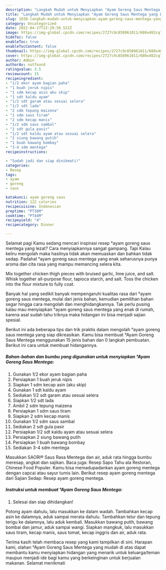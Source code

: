 ```yaml
---
description: "Langkah Mudah untuk Menyiapkan °Ayam Goreng Saus Mentega yang Lezat Sekali, Buat Buka Puasa}"
title: "Langkah Mudah untuk Menyiapkan °Ayam Goreng Saus Mentega yang Lezat Sekali, Buat Buka Puasa}"
slug: 1030-langkah-mudah-untuk-menyiapkan-ayam-goreng-saus-mentega-yang-lezat-sekali-buat-buka-puasa
category: Uncategorized
date: 2022-04-27T22:29:58.522Z
image: https://img-global.cpcdn.com/recipes/2727c9c858961011/680x482cq70/ayam-goreng-saus-mentega-foto-resep-utama.jpg
hideToc: false
enableToc: true
enableTocContent: false
thumbnail: https://img-global.cpcdn.com/recipes/2727c9c858961011/680x482cq70/ayam-goreng-saus-mentega-foto-resep-utama.jpg
cover: https://img-global.cpcdn.com/recipes/2727c9c858961011/680x482cq70/ayam-goreng-saus-mentega-foto-resep-utama.jpg
author: Admin
authorAv: notfound
ratingvalue: 3.5
reviewcount: 15
recipeingredient:
- "1/2 ekor ayam bagian paha"
- "1 buah jeruk nipis"
- "1 sdm kecap asin aku skip"
- "1 sdt kaldu ayam"
- "1/2 sdt garam atau sesuai selera"
- "1/2 sdt lada"
- "2 sdm tepung maizena"
- "1 sdm saus tiram"
- "2 sdm kecap manis"
- "1/2 sdm saus sambal"
- "2 sdt gula pasir"
- "1/2 sdt kaldu ayam atau sesuai selera"
- "2 siung bawang putih"
- "1 buah bawang bombay"
- "3-4 sdm mentega"
recipeinstructions:

- "Sudah jadi dan siap dinikmati!"
categories:
- Resep
tags:
- ayam
- goreng
- saus

katakunci: ayam goreng saus 
nutrition: 122 calories
recipecuisine: Indonesian
preptime: "PT36M"
cooktime: "PT44M"
recipeyield: "4"
recipecategory: Dinner

---
```



Selamat pagi Kamu sedang mencari inspirasi resep °ayam goreng saus mentega yang lezat? Cara menyiapkannya sangat gampang. Tapi Kalau keliru mengolah maka hasilnya tidak akan memuaskan dan bahkan tidak sedap. Padahal °ayam goreng saus mentega yang enak seharusnya punya aroma dan cita rasa yang mampu memancing selera kita.


Mix together chicken thigh pieces with bruised garlic, lime juice, and salt. Whisk together all-purpose flour, tapioca starch, and salt. Toss the chicken into the flour mixture to fully coat.

Banyak hal yang sedikit banyak mempengaruhi kualitas rasa dari °ayam goreng saus mentega, mulai dari jenis bahan, kemudian pemilihan bahan segar hingga cara mengolah dan menghidangkannya. Tak perlu pusing kalau mau menyiapkan °ayam goreng saus mentega yang enak di rumah, karena asal sudah tahu triknya maka hidangan ini bisa menjadi sajian spesial.


Berikut ini ada beberapa tips dan trik praktis dalam mengolah °ayam goreng saus mentega yang siap dikreasikan. Kamu bisa membuat °Ayam Goreng Saus Mentega menggunakan 15 jenis bahan dan 0 langkah pembuatan. Berikut ini cara untuk membuat hidangannya.

<!--inarticleads1-->

##### Bahan-bahan dan bumbu yang digunakan untuk menyiapkan °Ayam Goreng Saus Mentega:

1. Gunakan 1/2 ekor ayam bagian paha
1. Persiapkan 1 buah jeruk nipis
1. Siapkan 1 sdm kecap asin (aku skip)
1. Gunakan 1 sdt kaldu ayam
1. Sediakan 1/2 sdt garam atau sesuai selera
1. Siapkan 1/2 sdt lada
1. Ambil 2 sdm tepung maizena
1. Persiapkan 1 sdm saus tiram
1. Siapkan 2 sdm kecap manis
1. Gunakan 1/2 sdm saus sambal
1. Sediakan 2 sdt gula pasir
1. Persiapkan 1/2 sdt kaldu ayam atau sesuai selera
1. Persiapkan 2 siung bawang putih
1. Persiapkan 1 buah bawang bombay
1. Sediakan 3-4 sdm mentega


Masukkan SAORI® Saus Rasa Mentega dan air, aduk rata hingga bumbu meresap, angkat dan sajikan. Baca juga: Resep Sapo Tahu ala Restoran, Chinese Food Populer. Kamu bisa memadupadankan ayam goreng mentega dengan capcai atau sayur tumis lain. Berikut resep ayam goreng mentega dari Sajian Sedap: Resep ayam goreng mentega. 

<!--inarticleads2-->

##### Instruksi untuk membuat °Ayam Goreng Saus Mentega:


1. Selesai dan siap dihidangkan!

Potong ayam dahulu, lalu masukkan ke dalam wadah. Tambahkan kecap asin ke dalamnya, aduk sampai merata dahulu. Tambahkan telur dan tepung terigu ke dalamnya, lalu aduk kembali. Masukkan bawang putih, bawang bombai dan jamur, aduk sampai wangi. Siapkan mangkuk, lalu masukkan saus tiram, kecap manis, saus tomat, kecap inggris dan air, aduk rata. 

Terima kasih telah membaca resep yang kami tampilkan di sini. Harapan kami, olahan °Ayam Goreng Saus Mentega yang mudah di atas dapat membantu kamu menyiapkan hidangan yang menarik untuk keluarga/teman maupun menjadi ide bagi kamu yang berkeinginan untuk berjualan makanan. Selamat menikmati
